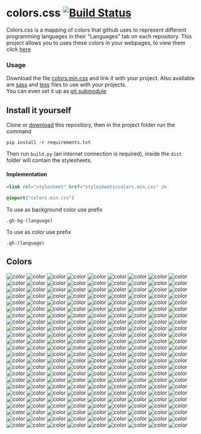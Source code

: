 # colors.css [![Build Status](https://travis-ci.org/GOGO98901/colors.css.svg?branch=master)](https://travis-ci.org/GOGO98901/colors.css)

Colors.css is a mapping of colors that github uses to represent different programming languages in their "Languages" tab on each repository. This project allows you to uses these colors in your webpages, to view them click [here](#colors)

### Usage

Download the file [colors.min.css](dist/colors.min.css) and link it with your project. Also available are [sass](dist/colors.scss) and [less](dist/colors.less) files to use with your projects.<br>
You can even set it up as [git submodule](https://git-scm.com/book/en/v2/Git-Tools-Submodules)

## Install it yourself

Clone or [download](https://github.com/GOGO98901/colors.css/archive/master.zip) this repository, then in the project folder run the command
```base
pip install -r requirements.txt
```
Then run `build.py` (an internet connection is required), inside the `dist` folder will contain the stylesheets.

#### Implementation

```html
<link rel="stylesheet" href="stylesheets/colors.min.css" />
```
```css
@import("colors.min.css")
```
To use as background color use prefix
```
.gh-bg-(language)
```
To use as color use prefix
```
.gh-(language)
```

## Colors
![color](http://www.placehold.it/150/814CCC/ffffff&text=1C%20Enterprise)
![color](http://www.placehold.it/150/E8274B/ffffff&text=ABAP)
![color](http://www.placehold.it/150/B9D9FF/ffffff&text=AGS%20Script)
![color](http://www.placehold.it/150/E6EFBB/ffffff&text=AMPL)
![color](http://www.placehold.it/150/9DC3FF/ffffff&text=ANTLR)
![color](http://www.placehold.it/150/2ACCA8/ffffff&text=API%20Blueprint)
![color](http://www.placehold.it/150/5A8164/ffffff&text=APL)
![color](http://www.placehold.it/150/6a40fd/ffffff&text=ASP)
![color](http://www.placehold.it/150/1ac620/ffffff&text=ATS)
![color](http://www.placehold.it/150/882B0F/ffffff&text=ActionScript)
![color](http://www.placehold.it/150/02f88c/ffffff&text=Ada)
![color](http://www.placehold.it/150/315665/ffffff&text=Agda)
![color](http://www.placehold.it/150/64C800/ffffff&text=Alloy)
![color](http://www.placehold.it/150/101F1F/ffffff&text=AppleScript)
![color](http://www.placehold.it/150/aa2afe/ffffff&text=Arc)
![color](http://www.placehold.it/150/bd79d1/ffffff&text=Arduino)
![color](http://www.placehold.it/150/a957b0/ffffff&text=AspectJ)
![color](http://www.placehold.it/150/6E4C13/ffffff&text=Assembly)
![color](http://www.placehold.it/150/6594b9/ffffff&text=AutoHotkey)
![color](http://www.placehold.it/150/1C3552/ffffff&text=AutoIt)
![color](http://www.placehold.it/150/C1F12E/ffffff&text=Batchfile)
![color](http://www.placehold.it/150/cd6400/ffffff&text=BlitzMax)
![color](http://www.placehold.it/150/d4bec1/ffffff&text=Boo)
![color](http://www.placehold.it/150/2F2530/ffffff&text=Brainfuck)
![color](http://www.placehold.it/150/555555/ffffff&text=C)
![color](http://www.placehold.it/150/178600/ffffff&text=C%20Sharp)
![color](http://www.placehold.it/150/563d7c/ffffff&text=CSS)
![color](http://www.placehold.it/150/8dc63f/ffffff&text=Chapel)
![color](http://www.placehold.it/150/ccccff/ffffff&text=Cirru)
![color](http://www.placehold.it/150/db901e/ffffff&text=Clarion)
![color](http://www.placehold.it/150/3F85AF/ffffff&text=Clean)
![color](http://www.placehold.it/150/E4E6F3/ffffff&text=Click)
![color](http://www.placehold.it/150/db5855/ffffff&text=Clojure)
![color](http://www.placehold.it/150/244776/ffffff&text=CoffeeScript)
![color](http://www.placehold.it/150/ed2cd6/ffffff&text=ColdFusion)
![color](http://www.placehold.it/150/3fb68b/ffffff&text=Common%20Lisp)
![color](http://www.placehold.it/150/B0CE4E/ffffff&text=Component%20Pascal)
![color](http://www.placehold.it/150/776791/ffffff&text=Crystal)
![color](http://www.placehold.it/150/3A4E3A/ffffff&text=Cuda)
![color](http://www.placehold.it/150/ba595e/ffffff&text=D)
![color](http://www.placehold.it/150/447265/ffffff&text=DM)
![color](http://www.placehold.it/150/00B4AB/ffffff&text=Dart)
![color](http://www.placehold.it/150/cca760/ffffff&text=Dogescript)
![color](http://www.placehold.it/150/6c616e/ffffff&text=Dylan)
![color](http://www.placehold.it/150/ccce35/ffffff&text=E)
![color](http://www.placehold.it/150/8a1267/ffffff&text=ECL)
![color](http://www.placehold.it/150/a78649/ffffff&text=EQ)
![color](http://www.placehold.it/150/814C05/ffffff&text=Eagle)
![color](http://www.placehold.it/150/946d57/ffffff&text=Eiffel)
![color](http://www.placehold.it/150/6e4a7e/ffffff&text=Elixir)
![color](http://www.placehold.it/150/60B5CC/ffffff&text=Elm)
![color](http://www.placehold.it/150/c065db/ffffff&text=Emacs%20Lisp)
![color](http://www.placehold.it/150/FFF4F3/ffffff&text=EmberScript)
![color](http://www.placehold.it/150/B83998/ffffff&text=Erlang)
![color](http://www.placehold.it/150/b845fc/ffffff&text=F%20Sharp)
![color](http://www.placehold.it/150/88ccff/ffffff&text=FLUX)
![color](http://www.placehold.it/150/636746/ffffff&text=Factor)
![color](http://www.placehold.it/150/7b9db4/ffffff&text=Fancy)
![color](http://www.placehold.it/150/14253c/ffffff&text=Fantom)
![color](http://www.placehold.it/150/341708/ffffff&text=Forth)
![color](http://www.placehold.it/150/4d41b1/ffffff&text=Fortran)
![color](http://www.placehold.it/150/0050b2/ffffff&text=FreeMarker)
![color](http://www.placehold.it/150/00cafe/ffffff&text=Frege)
![color](http://www.placehold.it/150/8fb200/ffffff&text=Game%20Maker%20Language)
![color](http://www.placehold.it/150/fb855d/ffffff&text=Genie)
![color](http://www.placehold.it/150/5B2063/ffffff&text=Gherkin)
![color](http://www.placehold.it/150/e4cc98/ffffff&text=Glyph)
![color](http://www.placehold.it/150/f0a9f0/ffffff&text=Gnuplot)
![color](http://www.placehold.it/150/375eab/ffffff&text=Go)
![color](http://www.placehold.it/150/88562A/ffffff&text=Golo)
![color](http://www.placehold.it/150/82937f/ffffff&text=Gosu)
![color](http://www.placehold.it/150/79aa7a/ffffff&text=Grammatical%20Framework)
![color](http://www.placehold.it/150/e69f56/ffffff&text=Groovy)
![color](http://www.placehold.it/150/e34c26/ffffff&text=HTML)
![color](http://www.placehold.it/150/878787/ffffff&text=Hack)
![color](http://www.placehold.it/150/0e60e3/ffffff&text=Harbour)
![color](http://www.placehold.it/150/29b544/ffffff&text=Haskell)
![color](http://www.placehold.it/150/df7900/ffffff&text=Haxe)
![color](http://www.placehold.it/150/7790B2/ffffff&text=Hy)
![color](http://www.placehold.it/150/a3522f/ffffff&text=IDL)
![color](http://www.placehold.it/150/a9188d/ffffff&text=Io)
![color](http://www.placehold.it/150/078193/ffffff&text=Ioke)
![color](http://www.placehold.it/150/FEFE00/ffffff&text=Isabelle)
![color](http://www.placehold.it/150/9EEDFF/ffffff&text=J)
![color](http://www.placehold.it/150/40d47e/ffffff&text=JSONiq)
![color](http://www.placehold.it/150/b07219/ffffff&text=Java)
![color](http://www.placehold.it/150/f1e05a/ffffff&text=JavaScript)
![color](http://www.placehold.it/150/843179/ffffff&text=Jolie)
![color](http://www.placehold.it/150/a270ba/ffffff&text=Julia)
![color](http://www.placehold.it/150/DA5B0B/ffffff&text=Jupyter%20Notebook)
![color](http://www.placehold.it/150/28431f/ffffff&text=KRL)
![color](http://www.placehold.it/150/F18E33/ffffff&text=Kotlin)
![color](http://www.placehold.it/150/185619/ffffff&text=LLVM)
![color](http://www.placehold.it/150/cc9900/ffffff&text=LOLCODE)
![color](http://www.placehold.it/150/3d9970/ffffff&text=LSL)
![color](http://www.placehold.it/150/999999/ffffff&text=Lasso)
![color](http://www.placehold.it/150/DBCA00/ffffff&text=Lex)
![color](http://www.placehold.it/150/499886/ffffff&text=LiveScript)
![color](http://www.placehold.it/150/652B81/ffffff&text=LookML)
![color](http://www.placehold.it/150/000080/ffffff&text=Lua)
![color](http://www.placehold.it/150/00a6a6/ffffff&text=MAXScript)
![color](http://www.placehold.it/150/62A8D6/ffffff&text=MQL4)
![color](http://www.placehold.it/150/4A76B8/ffffff&text=MQL5)
![color](http://www.placehold.it/150/b7e1f4/ffffff&text=MTML)
![color](http://www.placehold.it/150/427819/ffffff&text=Makefile)
![color](http://www.placehold.it/150/f97732/ffffff&text=Mask)
![color](http://www.placehold.it/150/bb92ac/ffffff&text=Matlab)
![color](http://www.placehold.it/150/c4a79c/ffffff&text=Max)
![color](http://www.placehold.it/150/ff2b2b/ffffff&text=Mercury)
![color](http://www.placehold.it/150/007800/ffffff&text=Meson)
![color](http://www.placehold.it/150/8f14e9/ffffff&text=Metal)
![color](http://www.placehold.it/150/c7a938/ffffff&text=Mirah)
![color](http://www.placehold.it/150/28431f/ffffff&text=NCL)
![color](http://www.placehold.it/150/3d3c6e/ffffff&text=Nemerle)
![color](http://www.placehold.it/150/0aa0ff/ffffff&text=NetLinx)
![color](http://www.placehold.it/150/747faa/ffffff&text=NetLinx-ERB)
![color](http://www.placehold.it/150/ff6375/ffffff&text=NetLogo)
![color](http://www.placehold.it/150/87AED7/ffffff&text=NewLisp)
![color](http://www.placehold.it/150/9469E9/ffffff&text=Nginx)
![color](http://www.placehold.it/150/37775b/ffffff&text=Nim)
![color](http://www.placehold.it/150/009917/ffffff&text=Nit)
![color](http://www.placehold.it/150/7e7eff/ffffff&text=Nix)
![color](http://www.placehold.it/150/c9df40/ffffff&text=Nu)
![color](http://www.placehold.it/150/3be133/ffffff&text=OCaml)
![color](http://www.placehold.it/150/438eff/ffffff&text=Objective-C)
![color](http://www.placehold.it/150/6866fb/ffffff&text=Objective-Cpp)
![color](http://www.placehold.it/150/ff0c5a/ffffff&text=Objective-J)
![color](http://www.placehold.it/150/cabbff/ffffff&text=Omgrofl)
![color](http://www.placehold.it/150/f7ede0/ffffff&text=Opal)
![color](http://www.placehold.it/150/cdd0e3/ffffff&text=Oxygene)
![color](http://www.placehold.it/150/fab738/ffffff&text=Oz)
![color](http://www.placehold.it/150/7055b5/ffffff&text=P4)
![color](http://www.placehold.it/150/dbb284/ffffff&text=PAWN)
![color](http://www.placehold.it/150/4F5D95/ffffff&text=PHP)
![color](http://www.placehold.it/150/dad8d8/ffffff&text=PLSQL)
![color](http://www.placehold.it/150/cc0000/ffffff&text=Pan)
![color](http://www.placehold.it/150/6600cc/ffffff&text=Papyrus)
![color](http://www.placehold.it/150/f3ca0a/ffffff&text=Parrot)
![color](http://www.placehold.it/150/E3F171/ffffff&text=Pascal)
![color](http://www.placehold.it/150/C76F5B/ffffff&text=Pep8)
![color](http://www.placehold.it/150/0298c3/ffffff&text=Perl)
![color](http://www.placehold.it/150/0000fb/ffffff&text=Perl%206)
![color](http://www.placehold.it/150/fcd7de/ffffff&text=PigLatin)
![color](http://www.placehold.it/150/005390/ffffff&text=Pike)
![color](http://www.placehold.it/150/d80074/ffffff&text=PogoScript)
![color](http://www.placehold.it/150/da291c/ffffff&text=PostScript)
![color](http://www.placehold.it/150/8f0f8d/ffffff&text=PowerBuilder)
![color](http://www.placehold.it/150/012456/ffffff&text=PowerShell)
![color](http://www.placehold.it/150/0096D8/ffffff&text=Processing)
![color](http://www.placehold.it/150/74283c/ffffff&text=Prolog)
![color](http://www.placehold.it/150/7fa2a7/ffffff&text=Propeller%20Spin)
![color](http://www.placehold.it/150/302B6D/ffffff&text=Puppet)
![color](http://www.placehold.it/150/91de79/ffffff&text=Pure%20Data)
![color](http://www.placehold.it/150/5a6986/ffffff&text=PureBasic)
![color](http://www.placehold.it/150/1D222D/ffffff&text=PureScript)
![color](http://www.placehold.it/150/3572A5/ffffff&text=Python)
![color](http://www.placehold.it/150/44a51c/ffffff&text=QML)
![color](http://www.placehold.it/150/198CE7/ffffff&text=R)
![color](http://www.placehold.it/150/77d9fb/ffffff&text=RAML)
![color](http://www.placehold.it/150/665a4e/ffffff&text=RUNOFF)
![color](http://www.placehold.it/150/22228f/ffffff&text=Racket)
![color](http://www.placehold.it/150/9d5200/ffffff&text=Ragel)
![color](http://www.placehold.it/150/fffaa0/ffffff&text=Rascal)
![color](http://www.placehold.it/150/358a5b/ffffff&text=Rebol)
![color](http://www.placehold.it/150/f50000/ffffff&text=Red)
![color](http://www.placehold.it/150/ff7f7f/ffffff&text=RenPy)
![color](http://www.placehold.it/150/ecdebe/ffffff&text=Roff)
![color](http://www.placehold.it/150/cc0088/ffffff&text=Rouge)
![color](http://www.placehold.it/150/701516/ffffff&text=Ruby)
![color](http://www.placehold.it/150/dea584/ffffff&text=Rust)
![color](http://www.placehold.it/150/B34936/ffffff&text=SAS)
![color](http://www.placehold.it/150/3F3F3F/ffffff&text=SQF)
![color](http://www.placehold.it/150/348a34/ffffff&text=SRecode%20Template)
![color](http://www.placehold.it/150/646464/ffffff&text=SaltStack)
![color](http://www.placehold.it/150/c22d40/ffffff&text=Scala)
![color](http://www.placehold.it/150/1e4aec/ffffff&text=Scheme)
![color](http://www.placehold.it/150/0579aa/ffffff&text=Self)
![color](http://www.placehold.it/150/89e051/ffffff&text=Shell)
![color](http://www.placehold.it/150/120F14/ffffff&text=Shen)
![color](http://www.placehold.it/150/007eff/ffffff&text=Slash)
![color](http://www.placehold.it/150/596706/ffffff&text=Smalltalk)
![color](http://www.placehold.it/150/5c7611/ffffff&text=SourcePawn)
![color](http://www.placehold.it/150/800000/ffffff&text=Squirrel)
![color](http://www.placehold.it/150/b2011d/ffffff&text=Stan)
![color](http://www.placehold.it/150/dc566d/ffffff&text=Standard%20ML)
![color](http://www.placehold.it/150/46390b/ffffff&text=SuperCollider)
![color](http://www.placehold.it/150/ffac45/ffffff&text=Swift)
![color](http://www.placehold.it/150/DAE1C2/ffffff&text=SystemVerilog)
![color](http://www.placehold.it/150/A0AA87/ffffff&text=TI%20Program)
![color](http://www.placehold.it/150/e4cc98/ffffff&text=Tcl)
![color](http://www.placehold.it/150/3D6117/ffffff&text=TeX)
![color](http://www.placehold.it/150/00004c/ffffff&text=Terra)
![color](http://www.placehold.it/150/cf142b/ffffff&text=Turing)
![color](http://www.placehold.it/150/2b7489/ffffff&text=TypeScript)
![color](http://www.placehold.it/150/a54c4d/ffffff&text=UnrealScript)
![color](http://www.placehold.it/150/adb2cb/ffffff&text=VHDL)
![color](http://www.placehold.it/150/fbe5cd/ffffff&text=Vala)
![color](http://www.placehold.it/150/b2b7f8/ffffff&text=Verilog)
![color](http://www.placehold.it/150/199f4b/ffffff&text=Vim%20script)
![color](http://www.placehold.it/150/945db7/ffffff&text=Visual%20Basic)
![color](http://www.placehold.it/150/1F1F1F/ffffff&text=Volt)
![color](http://www.placehold.it/150/2c3e50/ffffff&text=Vue)
![color](http://www.placehold.it/150/9cc9dd/ffffff&text=Web%20Ontology%20Language)
![color](http://www.placehold.it/150/04133b/ffffff&text=WebAssembly)
![color](http://www.placehold.it/150/4B6BEF/ffffff&text=X10)
![color](http://www.placehold.it/150/99DA07/ffffff&text=XC)
![color](http://www.placehold.it/150/5232e7/ffffff&text=XQuery)
![color](http://www.placehold.it/150/EB8CEB/ffffff&text=XSLT)
![color](http://www.placehold.it/150/4B6C4B/ffffff&text=Yacc)
![color](http://www.placehold.it/150/118f9e/ffffff&text=Zephir)
![color](http://www.placehold.it/150/f34b7d/ffffff&text=cpp)
![color](http://www.placehold.it/150/913960/ffffff&text=eC)
![color](http://www.placehold.it/150/94B0C7/ffffff&text=nesC)
![color](http://www.placehold.it/150/b0b77e/ffffff&text=ooc)
![color](http://www.placehold.it/150/7582D1/ffffff&text=wisp)
![color](http://www.placehold.it/150/403a40/ffffff&text=xBase)
